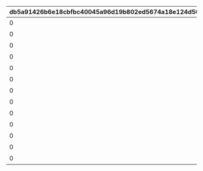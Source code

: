 |db5a91426b6e18cbfbc40045a96d19b802ed5674a18e124d507235e58323d820|269009fb25e5573c0e7666fe99cd21f7db92fb81e1f7de73e35e16c8773c10f7|42daea98965a5a74c20519f4e92b016d3506bd498a532874b2187868b892486c|927e7645e7c7dc5e00eaf3df78d447fda5c8cb915d1e3f357cf97a41dd529199|f862f1460bbbb6f5c266434ab5a579c989fa07834cde8e412aa4193822ec59d2|dd129e46f298af1c5b43b0a6bba1e6b91cc69fdde6bf70b26a85e0ac3b2e54c9|fdca464bc16ffbc37cfbbf85fd9428f925e10d454c822ead4a32e8f4784285de|8ec5b26cfdb211bc9939e169dd95aec1d2fd8af4e704874926cc3a2787baab33|e8672556feb4ca33dd0dc25f605c44c0ef1ff1c4815f9ed5c9e628c7b548478b|de3c03e3580751d4bb9365970ca4014dceebdbf6238adb67413b965ec4c101b3|8658c9cbb40277201562e74ae5e70e17a32011e0d995ed02d1ea345ec5b5f5f2|36d0da85e7c0752d7b8143876203a6d5477b8a818c39033f15cb2bc94260086d|7980d741846387ff5c29180182ffc50620ac17a06467862382651d0cd03f633b|821dd27fe49d8e9f94edd2ee6dc2dcfd2db03398f1f3bda113594268dd5fc911|646b1ca92e4012729add47ab6545e8c2ff8c7de542ca559eb06669a642f551ce|c0d830c562dc690ea4e629a0aa28d83fabbd7f51d31345a0761c3ae17aa4fc33|c7fc416ea6ad572c546ea11be4c35d3a90155c99dcb49b6aaa6af2adcacbbcb5|441988687dbaa6662a37a020c6cf6878e5e05c47c0cc8ec415fdabf91c8b7351|
| --- | --- | --- | --- | --- | --- | --- | --- | --- | --- | --- | --- | --- | --- | --- | --- | --- | --- |
|0|0|0|0|100000|10000|0|0|12|0|0|0|0|94002|1|0|0|累計スコアを10000pt 獲得しよう|
|0|0|0|0|50|20000|0|0|8|0|0|0|0|91002|2|0|0|累計スコアを20000pt 獲得しよう|
|0|0|0|0|100000|30000|0|0|12|0|0|0|0|94002|3|0|0|累計スコアを30000pt 獲得しよう|
|0|0|0|0|50|50000|0|0|8|0|0|0|0|91002|4|0|0|累計スコアを50000pt 獲得しよう|
|0|0|0|0|100000|80000|0|0|12|0|0|0|0|94002|5|0|0|累計スコアを80000pt 獲得しよう|
|0|0|0|0|100000|100000|0|0|12|0|0|0|0|94002|6|0|0|累計スコアを100000pt 獲得しよう|
|0|0|0|0|100|120000|0|0|8|0|0|0|0|91002|7|0|0|累計スコアを120000pt 獲得しよう|
|0|0|0|0|200000|150000|0|0|12|0|0|0|0|94002|8|0|0|累計スコアを150000pt 獲得しよう|
|0|0|0|0|200000|200000|0|0|12|0|0|0|0|94002|9|0|0|累計スコアを200000pt 獲得しよう|
|0|0|0|0|100|250000|0|0|8|0|0|0|0|91002|10|0|0|累計スコアを250000pt 獲得しよう|
|0|0|0|0|200000|300000|0|0|12|0|0|0|0|94002|11|0|0|累計スコアを300000pt 獲得しよう|
|0|0|0|0|200000|350000|0|0|12|0|0|0|0|94002|12|0|0|累計スコアを350000pt 獲得しよう|
|0|0|0|0|100|400000|0|0|8|0|0|0|0|91002|13|0|0|累計スコアを400000pt 獲得しよう|
